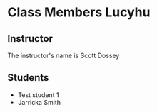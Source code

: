 # Class Members Lucyhu

## Instructor

The instructor's name is Scott Dossey

## Students

* Test student 1
* Jarricka Smith